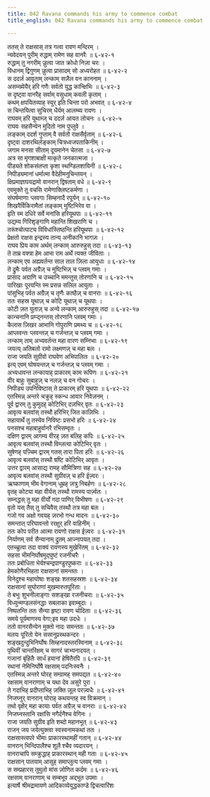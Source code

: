 ```yaml
---
title: 042 Ravana commands his army to commence combat
title_english: 042 Ravana commands his army to commence combat

---
```

ततस् ते राक्षसास् तत्र गत्वा रावण मन्दिरम् ।  
न्यवेदयन् पुरीम् रुद्धाम् रामेण सह वानरैः ॥ ६-४२-१  
रुद्धाम् तु नगरीम् ज़्रुत्वा जात क्रोधो निज़ा चरः ।  
विधानम् द्विगुणम् ज़्रुत्वा प्रासादम् सो अध्यरोहत ॥ ६-४२-२  
स ददर्ज़ आवृताम् लन्काम् सज़ैल वन काननाम् ।  
असम्ख्येयैर् हरि गणैः सर्वतो युद्ध कान्क्षिभिः ॥ ६-४२-३  
स दृष्ट्वा वानरैह् सर्वाम् वसुधाम् कवली कृताम् ।  
कथम् क्षपयितव्याह् स्युर् इति चिन्ता परो अभवत् ॥ ६-४२-४  
स चिन्तयित्वा सुचिरम् धैर्यम् आलम्ब्य रावणः ।  
राघवम् हरि यूथाम्ज़् च ददर्ज़ आयत लोचनः ॥ ६-४२-५  
राघवः सहसैन्येन मुदितो नाम पुप्लुवे ।  
लङ्काम् ददर्श गुप्ताम् वै सर्वतो राक्षसैर्वृताम् ॥ ६-४२-६  
दृष्ट्वा दाशरथिर्लङ्काम् चित्रध्वजपताकिनीम् ।  
जगाम मनसा सीताम् दूयमानेन चेतसा ॥ ६-४२-७  
अत्र सा मृगशाबाक्षी मत्कृते जनकात्मजा ।  
पीड्यते शोकसंतप्ता कृशा स्थण्डिलशायिनी ॥ ६-४२-८  
निपीड्यमानां धर्मात्मा वैदेहीमनुचिन्तयन् ।  
क्षिप्रमाज्ञापयद्रामो वानरान् द्विषताम् वधे ॥ ६-४२-९  
एवमुक्ते तु वचसि रामेणाक्लिष्टकर्मणा ।  
संघर्षमाणाः प्लवगाः सिम्हनादै रपूर्यन् ॥ ६-४२-१०  
शिखरैर्विकिरामैतां लङ्काम् मुष्टिभिरेव वा ।  
इति स्म दधिरे सर्वे मनांसि हरियूथपाः ॥ ६-४२-११  
उद्यम्य गिरिशृङ्गाणि महान्ति शिखराणि च ।  
तरूंश्चोत्पाट्य विविधांस्तिष्ठन्ति हरियूथपाः ॥ ६-४२-१२  
प्रेक्षतो राक्षस इन्द्रस्य तान्य् अनीकानि भागज़ः ।  
राघव प्रिय काम अर्थम् लन्काम् आरुरुहुस् तदा ॥ ६-४३-१३  
ते ताम्र वक्त्रा हेम आभा राम अर्थे त्यक्त जीविताः ।  
लन्काम् एव अह्यवर्तन्त साल ताल ज़िला आयुधाः ॥ ६-४२-१४  
ते द्रुमैः पर्वत अग्रैज़् च मुष्टिभिज़् च प्लवम् गमाः ।  
प्रासाद अग्राणि च उच्चानि ममन्तुस् तोरणानि च ॥ ६-४२-१५  
पारिखाः पूरयन्ति स्म प्रसन्न सलिल आयुताः ।  
पांसुभिह् पर्वत अग्रैज़् च तृणैः काष्ठैज़् च वानराः ॥ ६-४२-१६  
ततः सहस्र यूथाज़् च कोटि यूथाज़् च यूथपाः ।  
कोटी ज़त युताज़् च अन्ये लन्काम् आरुरुहुस् तदा ॥ ६-४२-१७  
कान्चनानि प्रम्ऱ्द्नन्तस् तोरणानि प्लवम् गमाः ।  
कैलास ज़िखर आभानि गोपुराणि प्रमथ्य च ॥ ६-४२-१८  
आप्लवन्तः प्लवन्तज़् च गर्जन्तज़् च प्लवम् गमाः ।  
लन्काम् ताम् अभ्यवर्तन्त महा वारण सम्निभाः ॥ ६-४२-१९  
जयत्य् अतिबलो रामो लक्ष्मणज़् च महा बलः ।  
राजा जयति सुग्रीवो राघवेण अभिपालितः ॥ ६-४२-२०  
इत्य् एवम् घोषयन्तज़् च गर्जन्तज़् च प्लवम् गमाः ।  
अभ्यधावन्त लन्कायाह् प्राकारम् काम रूपिणः ॥ ६-४२-२१  
वीर बाहुः सुबाहुज़् च नलज़् च वन गोचरः ।  
निपीड्य उपनिविष्टास् ते प्राकारम् हरि यूथपाः ॥ ६-४२-२२  
एतस्मिन्न् अन्तरे चक्रुह् स्कन्ध आवार निवेज़नम् ।  
पूर्व द्वारम् तु कुमुदह् कोटिभिर् दज़भिर् वृतः ॥ ६-४२-२३  
आवृत्य बलवांस् तस्थौ हरिभिर् जित काज़िभिः ।  
सहायार्थे तु तस्येव निविष्टः प्रसभो हरिः ॥ ६-४२-२४  
पनसश्च महाबाहुर्वानरै रभिसम्वृतः ।  
दक्षिण द्वारम् आगम्य वीरह् ज़त बलिह् कपिः ॥ ६-४२-२५  
आवृत्य बलवांस् तस्थौ विम्ज़त्या कोटिभिर् वृतः ।  
सुषेणह् पज़्चिम द्वारम् गतस् तारा पिता हरिः ॥ ६-४२-२६  
आवृत्य बलवांस् तस्थौ षष्टि कोटिभिर् आवृतः ।  
उत्तर द्वारम् आसाद्य रामह् सौमित्रिणा सह ॥ ६-४२-२७  
आवृत्य बलवांस् तस्थौ सुग्रीवज़् च हरि ईज़्वरः ।  
ऋष्काणाम् भीम वेगानाम् धूम्रह् ज़त्रु निबर्हणः ॥ ६-४२-२८  
वृतह् कोट्या महा वीर्यस् तस्थौ रामस्य पार्ज़्वतः ।  
सम्नद्धस् तु महा वीर्यो गदा पाणिर् विभीषणः ॥ ६-४२-२९  
वृतो यस् तैस् तु सचिवैस् तस्थौ तत्र महा बलः ।  
गजो गव अक्षो गवयह् ज़रभो गन्ध मादनः ॥ ६-४२-३०  
समन्तात् परिघावन्तो ररक्षुर् हरि वाहिनीम् ।  
ततः कोप परीत आत्मा रावणो राक्षस ईज़्वरः ॥ ६-४२-३१  
निर्याणम् सर्व सैन्यानाम् द्रुतम् आज्नापयत् तदा ।  
एतच्च्रुत्वा तदा वाक्यं रावणस्य मुखेरितम् ॥ ६-४२-३२  
सहसा भीमनिर्घोषमुद्घुष्टं रजनीचरैः ।  
ततः प्रबोधिता भेर्यश्चन्द्रपाण्डुरपुष्कराः ॥ ६-४२-३३  
हेमकोणैरभिहता राक्षसानां समन्ततः ।  
विनेदुश्च महाघोषाः शङ्खः शतसहस्रशः ॥ ६-४२-३४  
राक्षसानां सुघोराणां मुखमारुतपूरिताः ।  
ते बभुः शुभनीलाङ्गाः सशङ्खा रजनीचराः ॥ ६-४२-३५  
विध्युन्मण्डलसंनद्धाः सबलाका इवाम्बुदाः ।  
निष्पतन्ति ततः सैन्या हृष्टा रावण चोदिताः ॥ ६-४२-३६  
समये पूर्यमाणस्य वेगा;इव महा उदधेः ।  
ततो वानरसैन्येन मुक्तो नादः समन्ततः ॥ ६-४२-३७  
मलयः पूरितो येन ससानुप्रस्थकन्दरः ।  
शङ्खदुन्दुभिनिर्घोषः सिम्हनादस्तरस्विनाम् ॥ ६-४२-३८  
पृथिवीं चान्तरिक्षम् च सागरं चाभ्यनादयत् ।  
गजानां बृंहितैः सार्धं हयानां हेषितैरपि ॥ ६-४२-३९  
रथानां नेमिनिर्घोषै रक्षसाम् पदनिःस्वनैः ।  
एतस्मिन्न् अन्तरे घोरह् सम्ग्रामह् समपद्यत ॥ ६-४२-४०  
रक्षसाम् वानराणाम् च यथा देव असुरे पुरा ।  
ते गदाभिह् प्रदीप्ताभिह् ज़क्ति ज़ूल परज़्वधैः ॥ ६-४२-४१  
निजघ्नुर् वानरान् घोराह् कथयन्तह् स्व विक्रमान् ।  
तथो वृक्षैर् महा कायाः पर्वत अग्रैज़् च वानराः ॥ ६-४२-४२  
निजघ्नस्तानि रक्षांसि नगैर्दनैश्च वेगिनः ।  
राजा जयति सुग्रीव इति शब्दो महानभूत् ॥ ६-४२-४३  
राजन् जय जयेत्युक्त्वा स्वस्वनामकथां ततः ।  
राक्षसास्त्वपरे भीमाः प्राकारस्थामहीं गतान् ॥ ६-४२-४४  
वानरान् भिन्दिपालैश्च शूलै श्चैव व्यदारयन् ।  
वानराचापि सम्क्रुद्धाह् प्राकारस्थान् मही गताः ॥ ६-४२-४५  
राक्षसान् पातयाम् आसुह् समाप्लुत्य प्लवम् गमाः ।  
स सम्प्रहारस् तुमुलो मांस ज़ोणित कर्दमः ॥ ६-४२-४६  
रक्षसाम् वानराणाम् च सम्बभूव अद्भुत उपमाः ।  
इत्यार्षे श्रीमद्रामायणे आदिकाव्येयुद्धकाण्डे द्विचत्वारिंशः